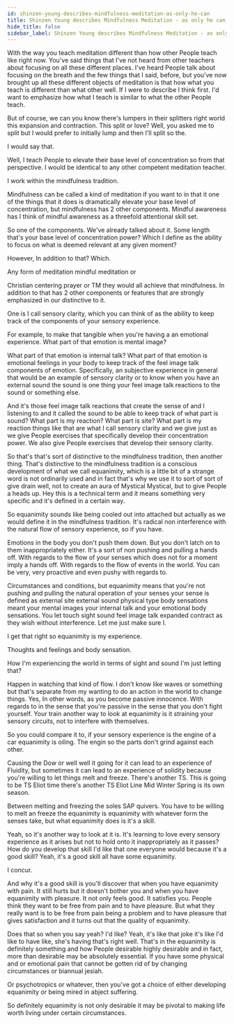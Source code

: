 ```yaml
---
id: shinzen-young-describes-mindfulness-meditation-as-only-he-can
title: Shinzen Young describes Mindfulness Meditation - as only he can.
hide_title: false
sidebar_label: Shinzen Young describes Mindfulness Meditation - as only he can.
---
```

With the way you teach meditation different than how other People teach like right now. You've said things that I've not heard from other teachers about focusing on all these different places. I've heard People talk about focusing on the breath and the few things that I said, before, but you've now brought up all these different objects of meditation is that how what you teach is different than what other well. If I were to describe I think first. I'd want to emphasize how what I teach is similar to what the other People teach.

But of course, we can you know there's lumpers in their splitters right world this expansion and contraction. This split or love? Well, you asked me to split but I would prefer to initially lump and then I'll split so the.

I would say that.

Well, I teach People to elevate their base level of concentration so from that perspective. I would be identical to any other competent meditation teacher.

I work within the mindfulness tradition.

Mindfulness can be called a kind of meditation if you want to in that it one of the things that it does is dramatically elevate your base level of concentration, but mindfulness has 2 other components. Mindful awareness has I think of mindful awareness as a threefold attentional skill set.

So one of the components. We've already talked about it. Some length that's your base level of concentration power? Which I define as the ability to focus on what is deemed relevant at any given moment?

However, In addition to that? Which.



Any form of meditation mindful meditation or

Christian centering prayer or TM they would all achieve that mindfulness. In addition to that has 2 other components or features that are strongly emphasized in our distinctive to it.

One is I call sensory clarity, which you can think of as the ability to keep track of the components of your sensory experience.

For example, to make that tangible when you're having a an emotional experience. What part of that emotion is mental image?

What part of that emotion is internal talk? What part of that emotion is emotional feelings in your body to keep track of the feel image talk components of emotion. Specifically, an subjective experience in general that would be an example of sensory clarity or to know when you have an external sound the sound is one thing your feel image talk reactions to the sound or something else.

And it's those feel image talk reactions that create the sense of and I listening to and it called the sound to be able to keep track of what part is sound? What part is my reaction? What part is site? What part is my reaction things like that are what I call sensory clarity and we give just as we give People exercises that specifically develop their concentration power. We also give People exercises that develop their sensory clarity.

So that's that's sort of distinctive to the mindfulness tradition, then another thing. That's distinctive to the mindfulness tradition is a conscious development of what we call equanimity, which is a little bit of a strange word is not ordinarily used and in fact that's why we use it to sort of sort of give drain well, not to create an aura of Mystical Mystical, but to give People a heads up. Hey this is a technical term and it means something very specific and it's defined in a certain way.

So equanimity sounds like being cooled out into attached but actually as we would define it in the mindfulness tradition. It's radical non interference with the natural flow of sensory experience, so if you have.

Emotions in the body you don't push them down. But you don't latch on to them inappropriately either. It's a sort of non pushing and pulling a hands off. With regards to the flow of your senses which does not for a moment imply a hands off. With regards to the flow of events in the world. You can be very, very proactive and even pushy with regards to.

Circumstances and conditions, but equanimity means that you're not pushing and pulling the natural operation of your senses your sense is defined as external site external sound physical type body sensations meant your mental images your internal talk and your emotional body sensations. You let touch sight sound feel image talk expanded contract as they wish without interference. Let me just make sure I.

I get that right so equanimity is my experience.

Thoughts and feelings and body sensation.

How I'm experiencing the world in terms of sight and sound I'm just letting that?

Happen in watching that kind of flow. I don't know like waves or something but that's separate from my wanting to do an action in the world to change things. Yes, In other words, as you become passive innocence. With regards to in the sense that you're passive in the sense that you don't fight yourself. Your train another way to look at equanimity is it straining your sensory circuits, not to interfere with themselves.

So you could compare it to, if your sensory experience is the engine of a car equanimity is oiling. The engin so the parts don't grind against each other.

Causing the Dow or well well it going for it can lead to an experience of Fluidity, but sometimes it can lead to an experience of solidity because you're willing to let things melt and freeze. There's another TS. This is going to be TS Eliot time there's another TS Eliot Line Mid Winter Spring is its own season.

Between melting and freezing the soles SAP quivers. You have to be willing to melt an freeze the equanimity is equanimity with whatever form the senses take, but what equanimity does is it's a skill.

Yeah, so it's another way to look at it is. It's learning to love every sensory experience as it arises but not to hold onto it inappropriately as it passes? How do you develop that skill I'd like that one everyone would because it's a good skill? Yeah, it's a good skill all have some equanimity.

I concur.

And why it's a good skill is you'll discover that when you have equanimity with pain. It still hurts but it doesn't bother you and when you have equanimity with pleasure. It not only feels good. It satisfies you. People think they want to be free from pain and to have pleasure. But what they really want is to be free from pain being a problem and to have pleasure that gives satisfaction and it turns out that the quality of equanimity.

Does that so when you say yeah? I'd like? Yeah, it's like that joke it's like I'd like to have like, she's having that's right well. That's in the equanimity is definitely something and how People desirable highly desirable and in fact, more than desirable may be absolutely essential. If you have some physical and or emotional pain that cannot be gotten rid of by changing circumstances or biannual jesiah.

Or psychotropics or whatever, then you've got a choice of either developing equanimity or being mired in abject suffering.

So definitely equanimity is not only desirable it may be pivotal to making life worth living under certain circumstances.

